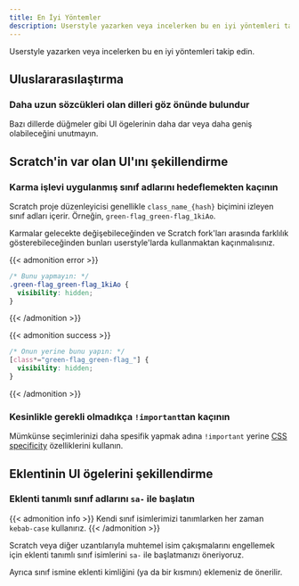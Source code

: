```yaml
---
title: En İyi Yöntemler
description: Userstyle yazarken veya incelerken bu en iyi yöntemleri takip edin.
---
```


Userstyle yazarken veya incelerken bu en iyi yöntemleri takip edin.


<!-- YAPILACAK: ## Eklenti karanlık modu desteği -->
<!-- Editor-dark-mode, dark-www ve scrapr2'den CSS değişkenlerine atıfta bulunma örnekleri -->


## Uluslararasılaştırma

### Daha uzun sözcükleri olan dilleri göz önünde bulundur

Bazı dillerde düğmeler gibi UI ögelerinin daha dar veya daha geniş olabileceğini unutmayın.

<!-- YAPILACAK: ### Sağdan sola yazılan dilleri destekleme (RTL) -->


## Scratch'in var olan UI'ını şekillendirme


### Karma işlevi uygulanmış sınıf adlarını hedeflemekten kaçının

Scratch proje düzenleyicisi genellikle `class_name_{hash}` biçimini izleyen sınıf adları içerir. Örneğin, `green-flag_green-flag_1kiAo`.

Karmalar gelecekte değişebileceğinden ve Scratch fork'ları arasında farklılık gösterebileceğinden bunları userstyle'larda kullanmaktan kaçınmalısınız.

{{< admonition error >}}
```css
/* Bunu yapmayın: */
.green-flag_green-flag_1kiAo {
  visibility: hidden;
}
```
{{< /admonition >}}

{{< admonition success >}}
```css
/* Onun yerine bunu yapın: */
[class*="green-flag_green-flag_"] {
  visibility: hidden;
}
```
{{< /admonition >}}

### Kesinlikle gerekli olmadıkça `!important`tan kaçının

Mümkünse seçimlerinizi daha spesifik yapmak adına `!important` yerine [CSS specificity](https://web.dev/learn/css/specificity/) özelliklerini kullanın.
<!-- Bu daha detaylandırılabilir -->


## Eklentinin UI ögelerini şekillendirme


### Eklenti tanımlı sınıf adlarını `sa-` ile başlatın

{{< admonition info >}}
Kendi sınıf isimlerimizi tanımlarken her zaman `kebab-case` kullanırız.
{{< /admonition >}}

Scratch veya diğer uzantılarıyla muhtemel isim çakışmalarını engellemek için eklenti tanımlı sınıf isimlerini `sa-` ile başlatmanızı öneriyoruz.

Ayrıca sınıf ismine eklenti kimliğini (ya da bir kısmını) eklemeniz de önerilir.

<!-- YAPILACAK: ### Scratch düzenleyicide z-endeksi kullanımını ve ilgili kavramları açıkla -->
